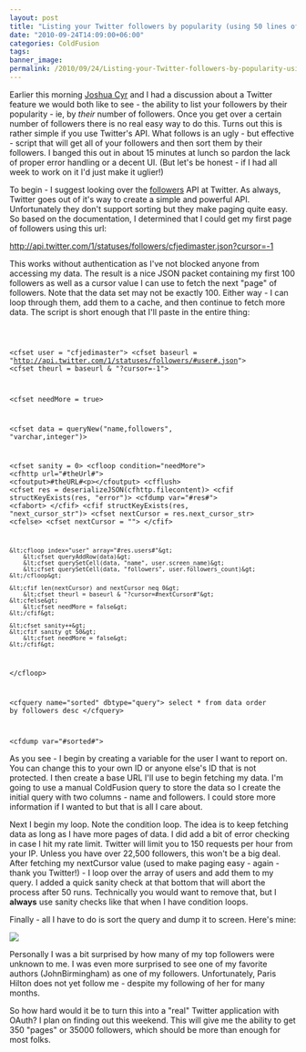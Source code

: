 ```yaml
---
layout: post
title: "Listing your Twitter followers by popularity (using 50 lines of ColdFusion)"
date: "2010-09-24T14:09:00+06:00"
categories: ColdFusion 
tags: 
banner_image: 
permalink: /2010/09/24/Listing-your-Twitter-followers-by-popularity-using-50-lines-of-ColdFusion
---
```


Earlier this morning <a href="http://www.joshuacyr.com/">Joshua Cyr</a> and I had a discussion about a Twitter feature we would both like to see - the ability to list your followers by their popularity - ie, by <i>their</i> number of followers. Once you get over a certain number of followers there is no real easy way to do this. Turns out this is rather simple if you use Twitter's API. What follows is an ugly - but effective - script that will get all of your followers and then sort them by their followers. I banged this out in about 15 minutes at lunch so pardon the lack of proper error handling or a decent UI. (But let's be honest - if I had all week to work on it I'd just make it uglier!)
<!--more-->
<p>

To begin - I suggest looking over the <a href="http://apiwiki.twitter.com/Twitter-REST-API-Method:-statuses{% raw %}%C2%{% endraw %}A0followers">followers</a> API at Twitter. As always, Twitter goes out of it's way to create a simple and powerful API. Unfortunately they don't support sorting but they make paging quite easy. So based on the documentation, I determined that I could get my first page of followers using this url:

<p>

<a href="http://api.twitter.com/1/statuses/followers/cfjedimaster.json?cursor=-1">http://api.twitter.com/1/statuses/followers/cfjedimaster.json?cursor=-1</a>

<p>

This works without authentication as I've not blocked anyone from accessing my data. The result is a nice JSON packet containing my first 100 followers as well as a cursor value I can use to fetch the next "page" of followers. Note that the data set may not be exactly 100. Either way - I can loop through them, add them to a cache, and then continue to fetch more data. The script is short enough that I'll paste in the entire thing:

<p>

<code>

&lt;cfset user = "cfjedimaster"&gt;
&lt;cfset baseurl = "http://api.twitter.com/1/statuses/followers/#user#.json"&gt; 
&lt;cfset theurl = baseurl & "?cursor=-1"&gt;

&lt;cfset needMore = true&gt;

&lt;cfset data = queryNew("name,followers", "varchar,integer")&gt;

&lt;cfset sanity = 0&gt;
&lt;cfloop condition="needMore"&gt;
	&lt;cfhttp url="#theUrl#"&gt;
	&lt;cfoutput&gt;#theURL#&lt;p&gt;&lt;/cfoutput&gt;
	&lt;cfflush&gt;
	&lt;cfset res = deserializeJSON(cfhttp.filecontent)&gt;
	&lt;cfif structKeyExists(res, "error")&gt;
		&lt;cfdump var="#res#"&gt;
		&lt;cfabort&gt;
	&lt;/cfif&gt;
	&lt;cfif structKeyExists(res, "next_cursor_str")&gt;
		&lt;cfset nextCursor = res.next_cursor_str&gt;
	&lt;cfelse&gt;
		&lt;cfset nextCursor = ""&gt;
	&lt;/cfif&gt;
	
	&lt;cfloop index="user" array="#res.users#"&gt;
		&lt;cfset queryAddRow(data)&gt;
		&lt;cfset querySetCell(data, "name", user.screen_name)&gt;
		&lt;cfset querySetCell(data, "followers", user.followers_count)&gt;
	&lt;/cfloop&gt;

	&lt;cfif len(nextCursor) and nextCursor neq 0&gt;
		&lt;cfset theurl = baseurl & "?cursor=#nextCursor#"&gt;
	&lt;cfelse&gt;
		&lt;cfset needMore = false&gt;
	&lt;/cfif&gt;
	
	&lt;cfset sanity++&gt;
	&lt;cfif sanity gt 50&gt;
		&lt;cfset needMore = false&gt;
	&lt;/cfif&gt;	
&lt;/cfloop&gt;

&lt;cfquery name="sorted" dbtype="query"&gt;
select *
from data
order by followers desc
&lt;/cfquery&gt;

&lt;cfdump var="#sorted#"&gt;
</code>

<p>

As you see - I begin by creating a variable for the user I want to report on. You can change this to your own ID or anyone else's ID that is not protected. I then create a base URL I'll use to begin fetching my data. I'm going to use a manual ColdFusion query to store the data so I create the initial query with two columns - name and followers. I could store more information if I wanted to but that is all I care about.

<p>

Next I begin my loop. Note the condition loop. The idea is to keep fetching data as long as I have more pages of data. I did add  a bit of error checking in case I hit my rate limit. Twitter will limit you to 150 requests per hour from your IP. Unless you have over 22,500 followers, this won't be a big deal. After fetching my nextCursor value (used to make paging easy - again - thank you Twitter!) - I loop over the array of users and add them to my query. I added a quick sanity check at that bottom that will abort the process after 50 runs. Technically you would want to remove that, but I <b>always</b> use sanity checks like that when I have condition loops. 

<p>

Finally - all I have to do is sort the query and dump it to screen. Here's mine:

<p>

<img src="https://static.raymondcamden.com/images/screen7.png" />

<p>

Personally I was a bit surprised by how many of my top followers were unknown to me. I was even more surprised to see one of my favorite authors (JohnBirmingham) as one of my followers. Unfortunately, Paris Hilton does not yet follow me - despite my following of her for many months.

<p>

So how hard would it be to turn this into a "real" Twitter application with OAuth? I plan on finding out this weekend. This will give me the ability to get 350 "pages" or 35000 followers, which should be more than enough for most folks.